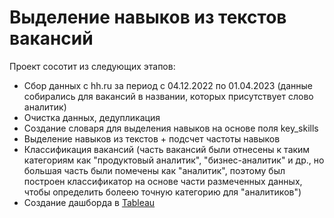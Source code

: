 # Выделение навыков из текстов вакансий
Проект сосотит из следующих этапов:
+ Сбор данных с hh.ru за период с 04.12.2022 по 01.04.2023 (данные собирались для вакансий в названии, которых присутствует слово аналитик)
+ Очистка данных, дедупликация
+ Создание словаря для выделения навыков на основе поля key_skills
+ Выделение навыков из текстов + подсчет частоты навыков
+ Классификация вакансий (часть вакансий были отнесены к таким категориям как "продуктовый аналитик", "бизнес-аналитик" и др., но большая часть были помечены как "аналитик", поэтому был построен классификатор на основе части размеченных данных, чтобы определить болеею точную категорию для "аналитиков")
+ Создание дашборда в [Tableau](https://public.tableau.com/views/HeadHunter_AnalysisofVacansiesforAnalysts_Diplom/sheet17?:language=en-US&:display_count=n&:origin=viz_share_link)